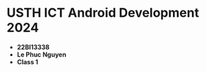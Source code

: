 USTH ICT Android Development 2024
========================================

* **22BI13338**
* **Le Phuc Nguyen**
* **Class 1**
